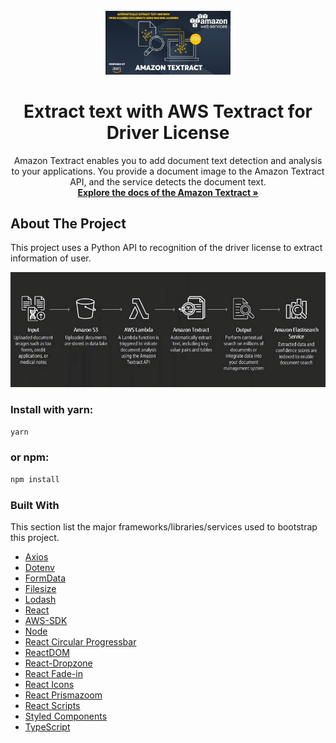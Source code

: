 <div id="top"></div>

<br />
<div align="center">
  <img src="images/logo.png" alt="License Plate Recognition" width="200">

  <h1 align="center">Extract text with AWS Textract for Driver License</h1>

  <p align="center">
    Amazon Textract enables you to add document text detection and analysis to your applications. You provide a document image to the Amazon Textract API, and the service detects the document text.
    <br />
    <a href="https://docs.aws.amazon.com/textract/latest/dg/what-is.html"><strong>Explore the docs of the Amazon Textract »</strong></a>
    <br />
  </p>
</div>


<!-- ABOUT THE PROJECT -->
## About The Project

This project uses a Python API to recognition of the driver license to extract information of user.

<img src="images/screenshot.jpeg" />


### Install with yarn:

  ```sh
  yarn
  ```

### or npm:

  ```sh
  npm install
  ```

### Built With

This section list the major frameworks/libraries/services used to bootstrap this project.

* [Axios](https://axios-http.com/)
* [Dotenv](https://github.com/motdotla/dotenv)
* [FormData](https://github.com/form-data)
* [Filesize](https://github.com/avoidwork/filesize.js)
* [Lodash](https://lodash.com/)
* [React](https://reactjs.org/)
* [AWS-SDK](https://aws.amazon.com/tools/?nc1=h_ls)
* [Node](https://nodejs.dev/)
* [React Circular Progressbar](https://github.com/kevinsqi/react-circular-progressbar)
* [ReactDOM](https://reactjs.org/docs/react-dom.html)
* [React-Dropzone](https://github.com/react-dropzone/react-dropzone/)
* [React Fade-in](https://github.com/gkaemmer/react-fade-in)
* [React Icons](https://react-icons.github.io/react-icons/)
* [React Prismazoom](https://github.com/sylvaindubus/react-prismazoom)
* [React Scripts](https://github.com/facebook/create-react-app)
* [Styled Components](https://github.com/styled-components/styled-components)
* [TypeScript](https://www.typescriptlang.org/)